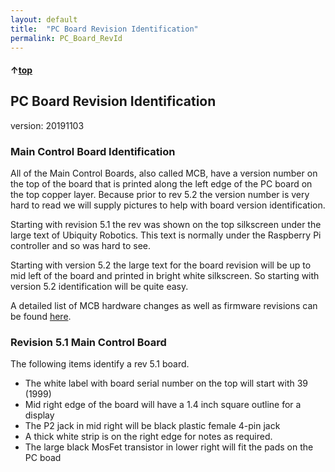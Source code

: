 ```yaml
---
layout: default
title:  "PC Board Revision Identification"
permalink: PC_Board_RevId
---
```

#### &uarr;[top]( https://ubiquityrobotics.github.io/learn/)

## PC Board Revision Identification
version: 20191103

### Main Control Board Identification

All of the Main Control Boards, also called MCB, have a version number on the top of the board that is printed along the left edge of the PC board on the top copper layer.   Because prior to rev 5.2 the version number is very hard to read we will supply pictures to help with board version identification.

Starting with revision 5.1 the rev was shown on the top silkscreen under the large text of Ubiquity Robotics.  This text is normally under the Raspberry Pi controller and so was hard to see.

Starting with version 5.2 the large text for the board revision will be up to mid left of the board and printed in bright white silkscreen.  So starting with version 5.2 identification will be quite easy.

A detailed list of MCB hardware changes as well as firmware revisions can be found [here](https://github.com/UbiquityRobotics/ubiquity_motor/blob/indigo-devel/Firmware_and_Hardware_Revisions.md).

### Revision 5.1 Main Control Board

The following items identify a rev 5.1 board.

* The white label with board serial number on the top will start with 39 (1999)
* Mid right edge of the board will have a 1.4 inch square outline for a display
* The P2 jack in mid right will be black plastic female 4-pin jack
* A thick white strip is on the right edge for notes as required.
* The large black MosFet transistor in lower right will fit the pads on the PC boad
